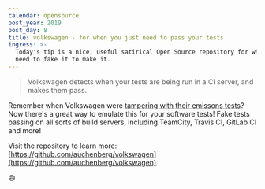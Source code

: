```yaml
---
calendar: opensource
post_year: 2019
post_day: 8
title: volkswagen - for when you just need to pass your tests
ingress: >-
  Today's tip is a nice, useful satirical Open Source repository for when you
  need to fake it to make it.
---
```

> Volkswagen detects when your tests are being run in a CI server, and makes them pass.

Remember when Volkswagen were [tampering with their emissons tests](https://www.scientificamerican.com/article/volkswagen-uses-software-to-fool-epa-pollution-tests/)? Now there's a great way to emulate this for your software tests! Fake tests passing on all sorts of build servers, including TeamCity, Travis CI, GitLab CI and more! 

Visit the repository to learn more: 
[https://github.com/auchenberg/volkswagen](https://github.com/auchenberg/volkswagen)

😄
